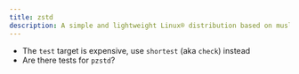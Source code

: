 ```yaml
---
title: zstd
description: A simple and lightweight Linux® distribution based on musl libc and toybox
---
```


- The `test` target is expensive, use `shortest` (aka `check`) instead
- Are there tests for `pzstd`?
